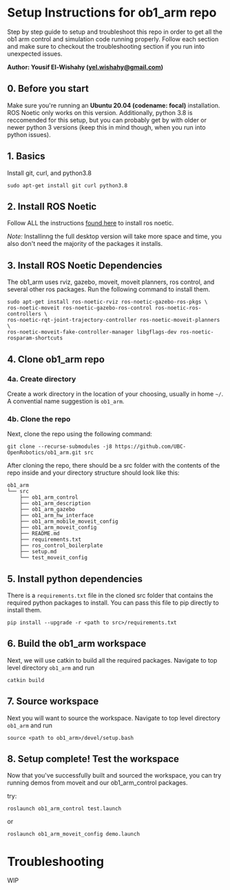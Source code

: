 # Setup Instructions for ob1_arm repo
Step by step guide to setup and troubleshoot this repo in order to get all the ob1 arm control and simulation code running properly. Follow each section and make sure to checkout the troubleshooting section if you run into unexpected issues.

**Author: Yousif El-Wishahy (yel.wishahy@gmail.com)**

## 0. Before you start
Make sure you're running an **Ubuntu 20.04 (codename: focal)** installation. ROS Noetic only works on this version. Additionally, python 3.8 is reccomended for this setup, but you can probably get by with older or newer python 3 versions (keep this in mind though, when you run into python issues).

## 1. Basics
Install git, curl, and python3.8
```
sudo apt-get install git curl python3.8
```

## 2. Install ROS Noetic
Follow ALL the instructions [found here](http://wiki.ros.org/noetic/Installation/Ubuntu) to install ros noetic.

*Note:* 
Installinng the full desktop version will take more space and time, you also don't need the majority of the packages it installs.

## 3. Install ROS Noetic Dependencies
The ob1_arm uses rviz, gazebo, moveit, moveit planners, ros control, and several other ros packages. Run the following command to install them.

```
sudo apt-get install ros-noetic-rviz ros-noetic-gazebo-ros-pkgs \ 
ros-noetic-moveit ros-noetic-gazebo-ros-control ros-noetic-ros-controllers \
ros-noetic-rqt-joint-trajectory-controller ros-noetic-moveit-planners \
ros-noetic-moveit-fake-controller-manager libgflags-dev ros-noetic-rosparam-shortcuts
```

## 4. Clone ob1_arm repo

### 4a. Create directory
Create a work directory in the location of your choosing, usually in home `~/`. A convential name suggestion is `ob1_arm`.

### 4b. Clone the repo
Next, clone the repo using the following command:
```
git clone --recurse-submodules -j8 https://github.com/UBC-OpenRobotics/ob1_arm.git src
```

After cloning the repo, there should be a src folder with the contents of the repo inside and your directory structure should look like this:

```
ob1_arm
└── src
    ├── ob1_arm_control
    ├── ob1_arm_description
    ├── ob1_arm_gazebo
    ├── ob1_arm_hw_interface
    ├── ob1_arm_mobile_moveit_config
    ├── ob1_arm_moveit_config
    ├── README.md
    ├── requirements.txt
    ├── ros_control_boilerplate
    ├── setup.md
    └── test_moveit_config
```

## 5. Install python dependencies
There is a `requirements.txt` file in the cloned src folder that contains the required python packages to install. You can pass this file to pip directly to install them.
```
pip install --upgrade -r <path to src>/requirements.txt
```

## 6. Build the ob1_arm workspace
Next, we will use catkin to build all the required packages. Navigate to top level directory `ob1_arm` and run 

```
catkin build
```

## 7. Source workspace
Next you will want to source the workspace. Navigate to top level directory `ob1_arm` and run 
```
source <path to ob1_arm>/devel/setup.bash
```

## 8. Setup complete! Test the workspace
Now that you've successfully built and sourced the workspace, you can try running demos from moveit and our ob1_arm_control packages.

try:
```
roslaunch ob1_arm_control test.launch
```

or

```
roslaunch ob1_arm_moveit_config demo.launch
```

# Troubleshooting

WIP

